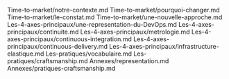 Time-to-market/notre-contexte.md
Time-to-market/pourquoi-changer.md
Time-to-market/le-constat.md
Time-to-market/une-nouvelle-approche.md
Les-4-axes-principaux/une-representation-du-DevOps.md
Les-4-axes-principaux/continuite.md
Les-4-axes-principaux/metrologie.md
Les-4-axes-principaux/continuous-integration.md
Les-4-axes-principaux/continuous-delivery.md
Les-4-axes-principaux/infrastructure-elastique.md
Les-pratiques/vocabulaire.md
Les-pratiques/craftsmanship.md
Annexes/representation.md
Annexes/pratiques-craftsmanship.md

